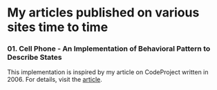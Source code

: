 # My articles published on various sites time to time

### 01. Cell Phone - An Implementation of Behavioral Pattern to Describe States
This implementation is inspired by my article on CodeProject written in 2006. For details, visit the [article](cell-phone-an-implementation-of-behavioral-pattern-to-describe-states.md).
